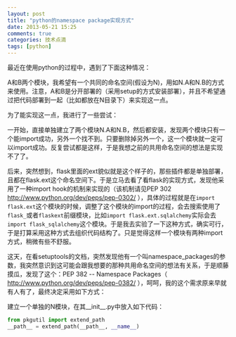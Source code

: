 ```yaml
---
layout: post
title: "python的namespace package实现方式"
date: 2013-05-21 15:25
comments: true
categories: 技术点滴
tags: [python]
---
```


最近在使用python的过程中，遇到了下面这种情况：

A和B两个模块，我希望有一个共同的命名空间(假设为N)，用如N.A和N.B的方式来使用。注意，A和B是分开部署的（采用setup的方式安装部署），并且不希望通过把代码部署到一起（比如都放在N目录下）来实现这一点。

为了能实现这一点，我进行了一些尝试：

一开始，直接单独建立了两个模块N.A和N.B，然后都安装，发现两个模块只有一个能import成功，另外一个找不到。只要删除掉另外一个，这一个模块就一定可以import成功。反复尝试都是这样，于是我想之前的共用命名空间的想法是实现不了了。
<!-- more -->
后来，突然想到，flask里面的ext貌似就是这个样子的，那些插件都是单独部署，且都在flask.ext这个命名空间下。于是立马去看了看flask的实现方式，发现他采用了一种import hook的机制来实现的（该机制请见PEP 302 http://www.python.org/dev/peps/pep-0302/ ），具体的过程就是在`import flask.ext`这个模块的时候，调整了这个模块的import的过程，会去搜索使用了`flask_`或者`flaskext`前缀模块，比如`import flask.ext.sqlalchemy`实际会去`import flask_sqlalchemy`这个模块。于是我去实验了一下这种方式，确实可行，于是打算采用这种方式去组织代码结构了。只是觉得这样一个模块有两种import方式，稍微有些不舒服。

这天，在看setuptools的文档，突然发现他有一个叫namespace_packages的参数，我突然意识到这可能会跟我想要的那种共用命名空间的想法有关系，于是顺藤摸瓜，发现了这个：PEP 382 -- Namespace Packages（ http://www.python.org/dev/peps/pep-0382/ ），呵呵，我的这个需求原来早就有人有了，最终决定采用如下方式：

建立一个单独的N模块，在其__init__.py中放入如下代码：
``` py
from pkgutil import extend_path
__path__ = extend_path(__path__, __name__)
```

